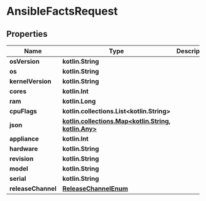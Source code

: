 
# AnsibleFactsRequest

## Properties
Name | Type | Description | Notes
------------ | ------------- | ------------- | -------------
**osVersion** | **kotlin.String** |  | 
**os** | **kotlin.String** |  | 
**kernelVersion** | **kotlin.String** |  | 
**cores** | **kotlin.Int** |  | 
**ram** | **kotlin.Long** |  | 
**cpuFlags** | **kotlin.collections.List&lt;kotlin.String&gt;** |  | 
**json** | [**kotlin.collections.Map&lt;kotlin.String, kotlin.Any&gt;**](kotlin.Any.md) |  | 
**appliance** | **kotlin.Int** |  | 
**hardware** | **kotlin.String** |  |  [optional]
**revision** | **kotlin.String** |  |  [optional]
**model** | **kotlin.String** |  |  [optional]
**serial** | **kotlin.String** |  |  [optional]
**releaseChannel** | [**ReleaseChannelEnum**](ReleaseChannelEnum.md) |  |  [optional]




